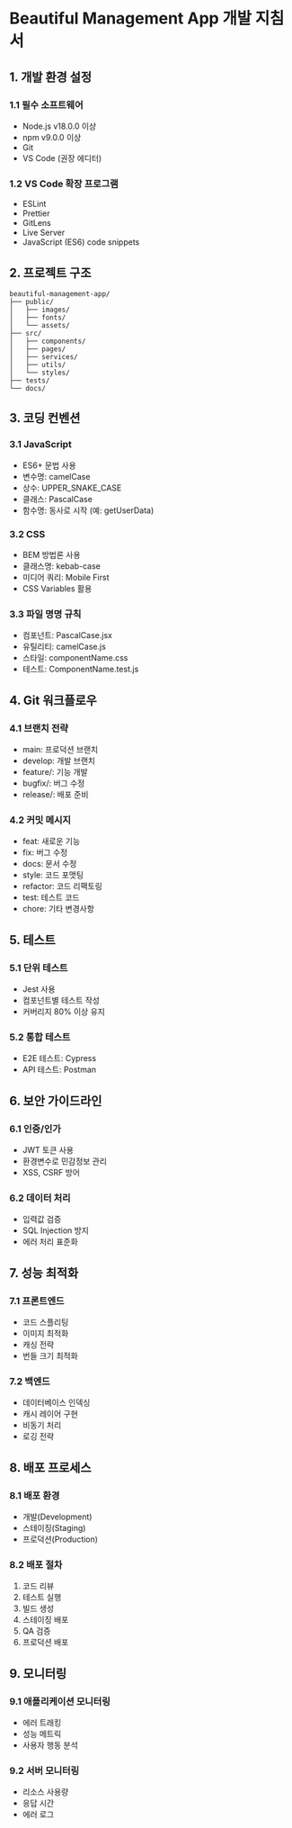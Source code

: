 # Beautiful Management App 개발 지침서

## 1. 개발 환경 설정
### 1.1 필수 소프트웨어
- Node.js v18.0.0 이상
- npm v9.0.0 이상
- Git
- VS Code (권장 에디터)

### 1.2 VS Code 확장 프로그램
- ESLint
- Prettier
- GitLens
- Live Server
- JavaScript (ES6) code snippets

## 2. 프로젝트 구조
```
beautiful-management-app/
├── public/
│   ├── images/
│   ├── fonts/
│   └── assets/
├── src/
│   ├── components/
│   ├── pages/
│   ├── services/
│   ├── utils/
│   └── styles/
├── tests/
└── docs/
```

## 3. 코딩 컨벤션
### 3.1 JavaScript
- ES6+ 문법 사용
- 변수명: camelCase
- 상수: UPPER_SNAKE_CASE
- 클래스: PascalCase
- 함수명: 동사로 시작 (예: getUserData)

### 3.2 CSS
- BEM 방법론 사용
- 클래스명: kebab-case
- 미디어 쿼리: Mobile First
- CSS Variables 활용

### 3.3 파일 명명 규칙
- 컴포넌트: PascalCase.jsx
- 유틸리티: camelCase.js
- 스타일: componentName.css
- 테스트: ComponentName.test.js

## 4. Git 워크플로우
### 4.1 브랜치 전략
- main: 프로덕션 브랜치
- develop: 개발 브랜치
- feature/: 기능 개발
- bugfix/: 버그 수정
- release/: 배포 준비

### 4.2 커밋 메시지
- feat: 새로운 기능
- fix: 버그 수정
- docs: 문서 수정
- style: 코드 포맷팅
- refactor: 코드 리팩토링
- test: 테스트 코드
- chore: 기타 변경사항

## 5. 테스트
### 5.1 단위 테스트
- Jest 사용
- 컴포넌트별 테스트 작성
- 커버리지 80% 이상 유지

### 5.2 통합 테스트
- E2E 테스트: Cypress
- API 테스트: Postman

## 6. 보안 가이드라인
### 6.1 인증/인가
- JWT 토큰 사용
- 환경변수로 민감정보 관리
- XSS, CSRF 방어

### 6.2 데이터 처리
- 입력값 검증
- SQL Injection 방지
- 에러 처리 표준화

## 7. 성능 최적화
### 7.1 프론트엔드
- 코드 스플리팅
- 이미지 최적화
- 캐싱 전략
- 번들 크기 최적화

### 7.2 백엔드
- 데이터베이스 인덱싱
- 캐시 레이어 구현
- 비동기 처리
- 로깅 전략

## 8. 배포 프로세스
### 8.1 배포 환경
- 개발(Development)
- 스테이징(Staging)
- 프로덕션(Production)

### 8.2 배포 절차
1. 코드 리뷰
2. 테스트 실행
3. 빌드 생성
4. 스테이징 배포
5. QA 검증
6. 프로덕션 배포

## 9. 모니터링
### 9.1 애플리케이션 모니터링
- 에러 트래킹
- 성능 메트릭
- 사용자 행동 분석

### 9.2 서버 모니터링
- 리소스 사용량
- 응답 시간
- 에러 로그 